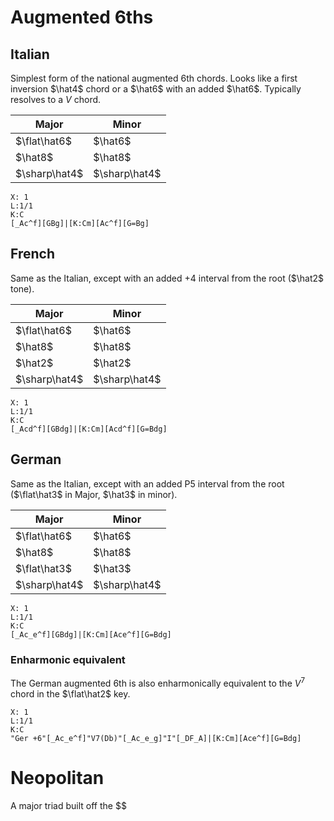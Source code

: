 # Augmented 6ths

## Italian

Simplest form of the national augmented 6th chords. Looks like a first inversion $\hat4$ chord or a $\hat6$ with an added $\hat6$. Typically resolves to a $V$ chord.

| Major         | Minor         |
| ------------- | ------------- |
| $\flat\hat6$  | $\hat6$       |
| $\hat8$       | $\hat8$       |
| $\sharp\hat4$ | $\sharp\hat4$ |

```music-abc
X: 1
L:1/1
K:C
[_Ac^f][GBg]|[K:Cm][Ac^f][G=Bg]
```

## French

Same as the Italian, except with an added $+4$ interval from the root ($\hat2$ tone).

| Major         | Minor         |
| ------------- | ------------- |
| $\flat\hat6$  | $\hat6$       |
| $\hat8$       | $\hat8$       |
| $\hat2$ | $\hat2$ |
| $\sharp\hat4$ | $\sharp\hat4$ |

```music-abc
X: 1
L:1/1
K:C
[_Acd^f][GBdg]|[K:Cm][Acd^f][G=Bdg]
```

## German

Same as the Italian, except with an added $\text{P}5$ interval from the root ($\flat\hat3$ in Major, $\hat3$ in minor).

| Major         | Minor         |
| ------------- | ------------- |
| $\flat\hat6$  | $\hat6$       |
| $\hat8$       | $\hat8$       |
| $\flat\hat3$ | $\hat3$ |
| $\sharp\hat4$ | $\sharp\hat4$ |

```music-abc
X: 1
L:1/1
K:C
[_Ac_e^f][GBdg]|[K:Cm][Ace^f][G=Bdg]
```

### Enharmonic equivalent

The German augmented 6th is also enharmonically equivalent to the $V^7$ chord in the $\flat\hat2$ key.

```music-abc
X: 1
L:1/1
K:C
"Ger +6"[_Ac_e^f]"V7(Db)"[_Ac_e_g]"I"[_DF_A]|[K:Cm][Ace^f][G=Bdg]
```

# Neopolitan

A major triad built off the $\$